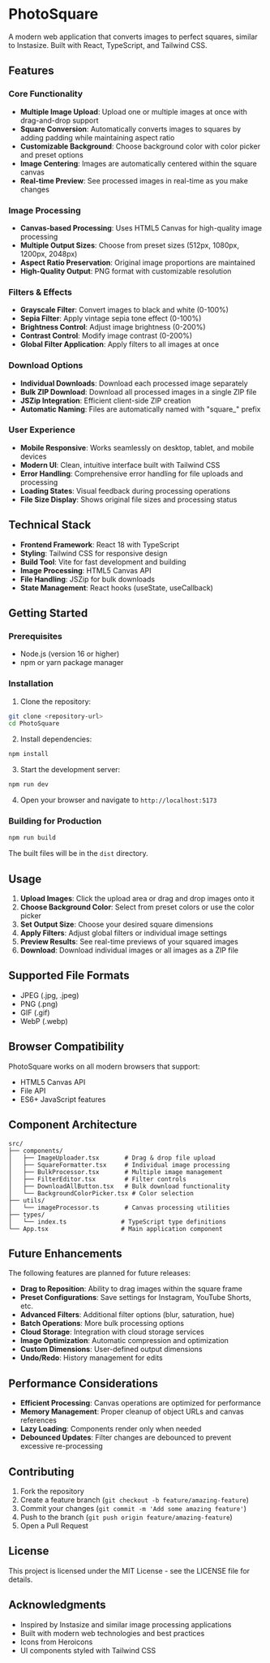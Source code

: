 # PhotoSquare

A modern web application that converts images to perfect squares, similar to Instasize. Built with React, TypeScript, and Tailwind CSS.

## Features

### Core Functionality
- **Multiple Image Upload**: Upload one or multiple images at once with drag-and-drop support
- **Square Conversion**: Automatically converts images to squares by adding padding while maintaining aspect ratio
- **Customizable Background**: Choose background color with color picker and preset options
- **Image Centering**: Images are automatically centered within the square canvas
- **Real-time Preview**: See processed images in real-time as you make changes

### Image Processing
- **Canvas-based Processing**: Uses HTML5 Canvas for high-quality image processing
- **Multiple Output Sizes**: Choose from preset sizes (512px, 1080px, 1200px, 2048px)
- **Aspect Ratio Preservation**: Original image proportions are maintained
- **High-Quality Output**: PNG format with customizable resolution

### Filters & Effects
- **Grayscale Filter**: Convert images to black and white (0-100%)
- **Sepia Filter**: Apply vintage sepia tone effect (0-100%)
- **Brightness Control**: Adjust image brightness (0-200%)
- **Contrast Control**: Modify image contrast (0-200%)
- **Global Filter Application**: Apply filters to all images at once

### Download Options
- **Individual Downloads**: Download each processed image separately
- **Bulk ZIP Download**: Download all processed images in a single ZIP file
- **JSZip Integration**: Efficient client-side ZIP creation
- **Automatic Naming**: Files are automatically named with "square_" prefix

### User Experience
- **Mobile Responsive**: Works seamlessly on desktop, tablet, and mobile devices
- **Modern UI**: Clean, intuitive interface built with Tailwind CSS
- **Error Handling**: Comprehensive error handling for file uploads and processing
- **Loading States**: Visual feedback during processing operations
- **File Size Display**: Shows original file sizes and processing status

## Technical Stack

- **Frontend Framework**: React 18 with TypeScript
- **Styling**: Tailwind CSS for responsive design
- **Build Tool**: Vite for fast development and building
- **Image Processing**: HTML5 Canvas API
- **File Handling**: JSZip for bulk downloads
- **State Management**: React hooks (useState, useCallback)

## Getting Started

### Prerequisites
- Node.js (version 16 or higher)
- npm or yarn package manager

### Installation

1. Clone the repository:
```bash
git clone <repository-url>
cd PhotoSquare
```

2. Install dependencies:
```bash
npm install
```

3. Start the development server:
```bash
npm run dev
```

4. Open your browser and navigate to `http://localhost:5173`

### Building for Production

```bash
npm run build
```

The built files will be in the `dist` directory.

## Usage

1. **Upload Images**: Click the upload area or drag and drop images onto it
2. **Choose Background Color**: Select from preset colors or use the color picker
3. **Set Output Size**: Choose your desired square dimensions
4. **Apply Filters**: Adjust global filters or individual image settings
5. **Preview Results**: See real-time previews of your squared images
6. **Download**: Download individual images or all images as a ZIP file

## Supported File Formats

- JPEG (.jpg, .jpeg)
- PNG (.png)
- GIF (.gif)
- WebP (.webp)

## Browser Compatibility

PhotoSquare works on all modern browsers that support:
- HTML5 Canvas API
- File API
- ES6+ JavaScript features

## Component Architecture

```
src/
├── components/
│   ├── ImageUploader.tsx       # Drag & drop file upload
│   ├── SquareFormatter.tsx     # Individual image processing
│   ├── BulkProcessor.tsx       # Multiple image management
│   ├── FilterEditor.tsx        # Filter controls
│   ├── DownloadAllButton.tsx   # Bulk download functionality
│   └── BackgroundColorPicker.tsx # Color selection
├── utils/
│   └── imageProcessor.ts       # Canvas processing utilities
├── types/
│   └── index.ts               # TypeScript type definitions
└── App.tsx                    # Main application component
```

## Future Enhancements

The following features are planned for future releases:

- **Drag to Reposition**: Ability to drag images within the square frame
- **Preset Configurations**: Save settings for Instagram, YouTube Shorts, etc.
- **Advanced Filters**: Additional filter options (blur, saturation, hue)
- **Batch Operations**: More bulk processing options
- **Cloud Storage**: Integration with cloud storage services
- **Image Optimization**: Automatic compression and optimization
- **Custom Dimensions**: User-defined output dimensions
- **Undo/Redo**: History management for edits

## Performance Considerations

- **Efficient Processing**: Canvas operations are optimized for performance
- **Memory Management**: Proper cleanup of object URLs and canvas references
- **Lazy Loading**: Components render only when needed
- **Debounced Updates**: Filter changes are debounced to prevent excessive re-processing

## Contributing

1. Fork the repository
2. Create a feature branch (`git checkout -b feature/amazing-feature`)
3. Commit your changes (`git commit -m 'Add some amazing feature'`)
4. Push to the branch (`git push origin feature/amazing-feature`)
5. Open a Pull Request

## License

This project is licensed under the MIT License - see the LICENSE file for details.

## Acknowledgments

- Inspired by Instasize and similar image processing applications
- Built with modern web technologies and best practices
- Icons from Heroicons
- UI components styled with Tailwind CSS
